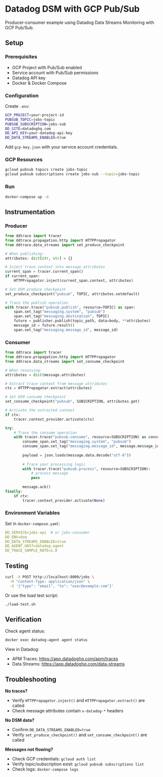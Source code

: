 # Datadog DSM with GCP Pub/Sub

Producer-consumer example using Datadog Data Streams Monitoring with GCP Pub/Sub.

## Setup

### Prerequisites

- GCP Project with Pub/Sub enabled
- Service account with Pub/Sub permissions
- Datadog API key
- Docker & Docker Compose

### Configuration

Create `.env`:

```bash
GCP_PROJECT=your-project-id
PUBSUB_TOPIC=jobs-topic
PUBSUB_SUBSCRIPTION=jobs-sub
DD_SITE=datadoghq.com
DD_API_KEY=your-datadog-api-key
DD_DATA_STREAMS_ENABLED=true
```

Add `gcp-key.json` with your service account credentials.

### GCP Resources

```bash
gcloud pubsub topics create jobs-topic
gcloud pubsub subscriptions create jobs-sub --topic=jobs-topic
```

### Run

```bash
docker-compose up -d
```

## Instrumentation

### Producer

```python
from ddtrace import tracer
from ddtrace.propagation.http import HTTPPropagator
from ddtrace.data_streams import set_produce_checkpoint

# When publishing:
attributes: dict[str, str] = {}

# Inject trace context into message attributes
current_span = tracer.current_span()
if current_span:
    HTTPPropagator.inject(current_span.context, attributes)

# Set DSM produce checkpoint
set_produce_checkpoint("pubsub", TOPIC, attributes.setdefault)

# Trace the publish operation
with tracer.trace("pubsub.publish", resource=TOPIC) as span:
    span.set_tag("messaging.system", "pubsub")
    span.set_tag("messaging.destination", TOPIC)
    future = publisher.publish(topic_path, data=body, **attributes)
    message_id = future.result()
    span.set_tag("messaging.message_id", message_id)
```

### Consumer

```python
from ddtrace import tracer
from ddtrace.propagation.http import HTTPPropagator
from ddtrace.data_streams import set_consume_checkpoint

# When receiving:
attributes = dict(message.attributes)

# Extract trace context from message attributes
ctx = HTTPPropagator.extract(attributes)

# Set DSM consume checkpoint
set_consume_checkpoint("pubsub", SUBSCRIPTION, attributes.get)

# Activate the extracted context
if ctx:
    tracer.context_provider.activate(ctx)

try:
    # Trace the consume operation
    with tracer.trace("pubsub.consume", resource=SUBSCRIPTION) as consume_span:
        consume_span.set_tag("messaging.system", "pubsub")
        consume_span.set_tag("messaging.message_id", message.message_id)
        
        payload = json.loads(message.data.decode("utf-8"))
        
        # Trace your processing logic
        with tracer.trace("pubsub.process", resource=SUBSCRIPTION):
            # process message
            pass
            
        message.ack()
finally:
    if ctx:
        tracer.context_provider.activate(None)
```

### Environment Variables

Set in `docker-compose.yaml`:

```yaml
DD_SERVICE=jobs-api  # or jobs-consumer
DD_ENV=dsm
DD_DATA_STREAMS_ENABLED=true
DD_AGENT_HOST=datadog-agent
DD_TRACE_SAMPLE_RATE=1.0
```

## Testing

```bash
curl -X POST http://localhost:8000/jobs \
  -H "Content-Type: application/json" \
  -d '{"type": "email", "to": "user@example.com"}'
```

Or use the load test script:

```bash
./load-test.sh
```

## Verification

Check agent status:

```bash
docker exec datadog-agent agent status
```

View in Datadog:
- APM Traces: https://app.datadoghq.com/apm/traces
- Data Streams: https://app.datadoghq.com/data-streams

## Troubleshooting

**No traces?**
- Verify `HTTPPropagator.inject()` and `HTTPPropagator.extract()` are called
- Check message attributes contain `x-datadog-*` headers

**No DSM data?**
- Confirm `DD_DATA_STREAMS_ENABLED=true`
- Verify `set_produce_checkpoint()` and `set_consume_checkpoint()` are called

**Messages not flowing?**
- Check GCP credentials: `gcloud auth list`
- Verify topic/subscription exist: `gcloud pubsub subscriptions list`
- Check logs: `docker-compose logs`
